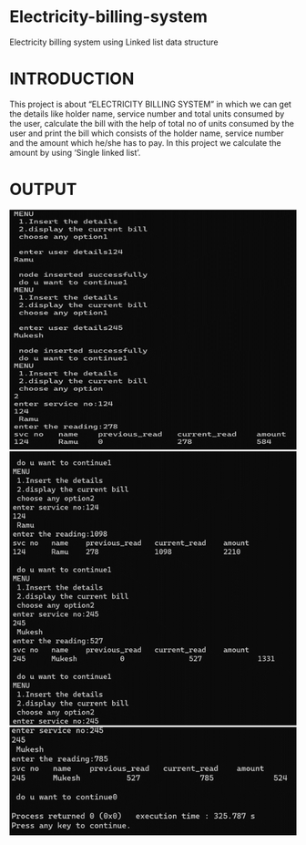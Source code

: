 # Electricity-billing-system
Electricity billing system using Linked list data structure

# INTRODUCTION
This project is about “ELECTRICITY BILLING SYSTEM” in which we can get the details like holder name, service number and total units consumed by the user, calculate the bill with the help of total no of units consumed by the user and print the bill which consists of the holder name, service number and the amount which he/she has to pay. In this project we calculate the amount by using ‘Single linked list’.
 
# OUTPUT
![](./output/pic1.png)
![](./output/pic2.png)
![](./output/pic3.png)

